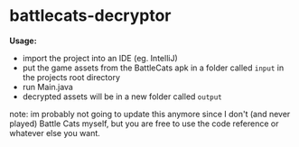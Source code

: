 # battlecats-decryptor

**Usage:**
- import the project into an IDE (eg. IntelliJ)
- put the game assets from the BattleCats apk in a folder called `input` in the projects root directory
- run Main.java
- decrypted assets will be in a new folder called `output`

note: im probably not going to update this anymore since I don't (and never played) Battle Cats myself, but you are free to use the code reference or whatever else you want.

